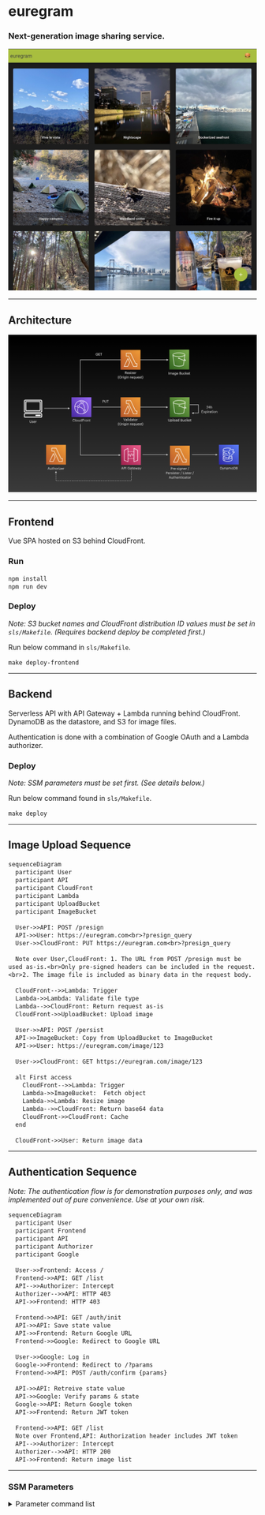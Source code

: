 # euregram

### Next-generation image sharing service.

<img src="ui.jpg" width="600">

---

## Architecture

<img src="architecture.png">

---

## Frontend

Vue SPA hosted on S3 behind CloudFront. 

### Run

```
npm install
npm run dev
```

### Deploy

_Note: S3 bucket names and CloudFront distribution ID values must be set in `sls/Makefile`.
(Requires backend deploy be completed first.)_

Run below command in `sls/Makefile`. 
```
make deploy-frontend
```

---

## Backend

Serverless API with API Gateway + Lambda running behind CloudFront. 
DynamoDB as the datastore, and S3 for image files.

Authentication is done with a combination of Google OAuth and a Lambda authorizer.

### Deploy 

_Note: SSM parameters must be set first. (See details below.)_

Run below command found in `sls/Makefile`.

```
make deploy
```

---

## Image Upload Sequence 

```mermaid
sequenceDiagram
  participant User
  participant API
  participant CloudFront
  participant Lambda
  participant UploadBucket
  participant ImageBucket
  
  User->>API: POST /presign 
  API->>User: https://euregram.com<br>?presign_query 
  User->>CloudFront: PUT https://euregram.com<br>?presign_query

  Note over User,CloudFront: 1. The URL from POST /presign must be used as-is.<br>Only pre-signed headers can be included in the request.<br>2. The image file is included as binary data in the request body.

  CloudFront-->>Lambda: Trigger
  Lambda->>Lambda: Validate file type
  Lambda-->>CloudFront: Return request as-is
  CloudFront->>UploadBucket: Upload image

  User->>API: POST /persist
  API->>ImageBucket: Copy from UploadBucket to ImageBucket
  API->>User: https://euregram.com/image/123

  User->>CloudFront: GET https://euregram.com/image/123

  alt First access
    CloudFront-->>Lambda: Trigger
    Lambda->>ImageBucket:  Fetch object
    Lambda->>Lambda: Resize image
    Lambda-->>CloudFront: Return base64 data
    CloudFront->>CloudFront: Cache
  end

  CloudFront->>User: Return image data
```
---

## Authentication Sequence

_Note: The authentication flow is for demonstration purposes only, and 
was implemented out of pure convenience. Use at your own risk._

```mermaid
sequenceDiagram
  participant User
  participant Frontend
  participant API
  participant Authorizer
  participant Google

  User->>Frontend: Access /
  Frontend->>API: GET /list
  API-->>Authorizer: Intercept
  Authorizer-->>API: HTTP 403
  API->>Frontend: HTTP 403
  
  Frontend->>API: GET /auth/init
  API->>API: Save state value
  API->>Frontend: Return Google URL
  Frontend->>Google: Redirect to Google URL
  
  User->>Google: Log in
  Google->>Frontend: Redirect to /?params
  Frontend->>API: POST /auth/confirm {params}
  
  API->>API: Retreive state value
  API->>Google: Verify params & state
  Google->>API: Return Google token
  API->>Frontend: Return JWT token
  
  Frontend->>API: GET /list
  Note over Frontend,API: Authorization header includes JWT token
  API-->>Authorizer: Intercept
  Authorizer-->>API: HTTP 200
  API->>Frontend: Return image list
```

---

### SSM Parameters

<details>
<summary>Parameter command list</summary>

### Strings

```
aws ssm put-parameter \
--name "euregram-dev-domain" \
--value "my-domain" \
--type String \
--region "us-east-1"  

aws ssm put-parameter \
--name "euregram-dev-hosted-zone" \
--value "my-hosted-zone-id" \
--type String \
--region "us-east-1"  

aws ssm put-parameter \
--name "euregram-dev-google-redirect-url" \
--value "https://euregram.jimeux.com" \
--type String \
--region "us-east-1"  
```

### SecureStrings

```
aws ssm put-parameter \
--name "euregram-dev-jwt-secret" \
--value "my-secret" \
--type "SecureString" \
--region "us-east-1"

aws ssm put-parameter \
--name "euregram-dev-google-client-id" \
--value "my-google-client-id" \
--type "SecureString" \
--region "us-east-1" 

aws ssm put-parameter \
--name "euregram-dev-google-client-secret" \
--value "my-google-secret" \
--type "SecureString" \
--region "us-east-1" 

```

</details>
